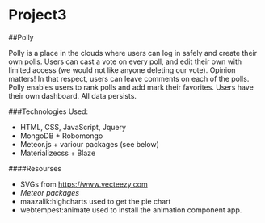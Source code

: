# Project3

##Polly

Polly is a place in the clouds where users can log in safely and create their own polls.
Users can cast a vote on every poll, and edit their own with limited access (we would not like anyone deleting our vote). Opinion matters!
In that respect, users can leave comments on each of the polls.
Polly enables users to rank polls and add mark their favorites.
Users have their own dashboard.
All data persists.

###Technologies Used:

- HTML, CSS, JavaScript, Jquery
- MongoDB + Robomongo
- Meteor.js + variour packages (see below)
- Materializecss + Blaze

####Resourses
- SVGs from https://www.vecteezy.com
- *Meteor packages* 
- maazalik:highcharts used to get the pie chart
- webtempest:animate used to install the animation component app.